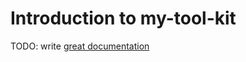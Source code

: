 # Introduction to my-tool-kit

TODO: write [great documentation](http://jacobian.org/writing/what-to-write/)
